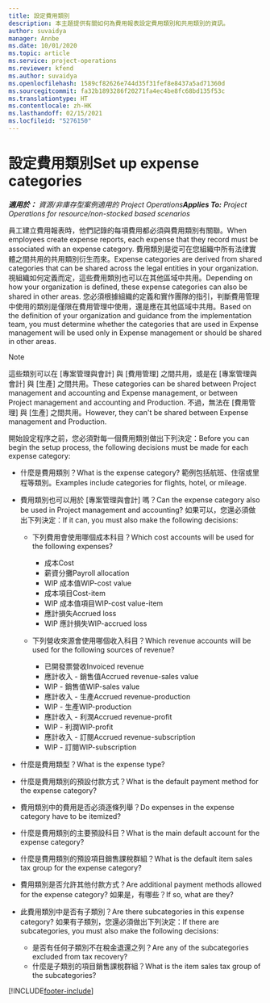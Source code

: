 ```yaml
---
title: 設定費用類別
description: 本主題提供有關如何為費用報表設定費用類別和共用類別的資訊。
author: suvaidya
manager: Annbe
ms.date: 10/01/2020
ms.topic: article
ms.service: project-operations
ms.reviewer: kfend
ms.author: suvaidya
ms.openlocfilehash: 1589cf82626e744d35f31fef8e8437a5ad71360d
ms.sourcegitcommit: fa32b1893286f20271fa4ec4be8fc68bd135f53c
ms.translationtype: HT
ms.contentlocale: zh-HK
ms.lasthandoff: 02/15/2021
ms.locfileid: "5276150"
---
```

# <a name="set-up-expense-categories"></a><span data-ttu-id="e88a7-103">設定費用類別</span><span class="sxs-lookup"><span data-stu-id="e88a7-103">Set up expense categories</span></span>

<span data-ttu-id="e88a7-104">_**適用於：** 資源/非庫存型案例適用的 Project Operations_</span><span class="sxs-lookup"><span data-stu-id="e88a7-104">_**Applies To:** Project Operations for resource/non-stocked based scenarios_</span></span>

<span data-ttu-id="e88a7-105">員工建立費用報表時，他們記錄的每項費用都必須與費用類別有關聯。</span><span class="sxs-lookup"><span data-stu-id="e88a7-105">When employees create expense reports, each expense that they record must be associated with an expense category.</span></span> <span data-ttu-id="e88a7-106">費用類別是從可在您組織中所有法律實體之間共用的共用類別衍生而來。</span><span class="sxs-lookup"><span data-stu-id="e88a7-106">Expense categories are derived from shared categories that can be shared across the legal entities in your organization.</span></span> <span data-ttu-id="e88a7-107">視組織如何定義而定，這些費用類別也可以在其他區域中共用。</span><span class="sxs-lookup"><span data-stu-id="e88a7-107">Depending on how your organization is defined, these expense categories can also be shared in other areas.</span></span> <span data-ttu-id="e88a7-108">您必須根據組織的定義和實作團隊的指引，判斷費用管理中使用的類別是僅限在費用管理中使用，還是應在其他區域中共用。</span><span class="sxs-lookup"><span data-stu-id="e88a7-108">Based on the definition of your organization and guidance from the implementation team, you must determine whether the categories that are used in Expense management will be used only in Expense management or should be shared in other areas.</span></span>

> [!NOTE]
> <span data-ttu-id="e88a7-109">這些類別可以在 [專案管理與會計] 與 [費用管理] 之間共用，或是在 [專案管理與會計] 與 [生產] 之間共用。</span><span class="sxs-lookup"><span data-stu-id="e88a7-109">These categories can be shared between Project management and accounting and Expense management, or between Project management and accounting and Production.</span></span> <span data-ttu-id="e88a7-110">不過，無法在 [費用管理] 與 [生產] 之間共用。</span><span class="sxs-lookup"><span data-stu-id="e88a7-110">However, they can't be shared between Expense management and Production.</span></span>

<span data-ttu-id="e88a7-111">開始設定程序之前，您必須對每一個費用類別做出下列決定：</span><span class="sxs-lookup"><span data-stu-id="e88a7-111">Before you can begin the setup process, the following decisions must be made for each expense category:</span></span>

- <span data-ttu-id="e88a7-112">什麼是費用類別？</span><span class="sxs-lookup"><span data-stu-id="e88a7-112">What is the expense category?</span></span> <span data-ttu-id="e88a7-113">範例包括航班、住宿或里程等類別。</span><span class="sxs-lookup"><span data-stu-id="e88a7-113">Examples include categories for flights, hotel, or mileage.</span></span>
- <span data-ttu-id="e88a7-114">費用類別也可以用於 [專案管理與會計] 嗎？</span><span class="sxs-lookup"><span data-stu-id="e88a7-114">Can the expense category also be used in Project management and accounting?</span></span> <span data-ttu-id="e88a7-115">如果可以，您還必須做出下列決定：</span><span class="sxs-lookup"><span data-stu-id="e88a7-115">If it can, you must also make the following decisions:</span></span>

    - <span data-ttu-id="e88a7-116">下列費用會使用哪個成本科目？</span><span class="sxs-lookup"><span data-stu-id="e88a7-116">Which cost accounts will be used for the following expenses?</span></span>

        - <span data-ttu-id="e88a7-117">成本</span><span class="sxs-lookup"><span data-stu-id="e88a7-117">Cost</span></span>
        - <span data-ttu-id="e88a7-118">薪資分攤</span><span class="sxs-lookup"><span data-stu-id="e88a7-118">Payroll allocation</span></span>
        - <span data-ttu-id="e88a7-119">WIP 成本值</span><span class="sxs-lookup"><span data-stu-id="e88a7-119">WIP-cost value</span></span>
        - <span data-ttu-id="e88a7-120">成本項目</span><span class="sxs-lookup"><span data-stu-id="e88a7-120">Cost-item</span></span>
        - <span data-ttu-id="e88a7-121">WIP 成本值項目</span><span class="sxs-lookup"><span data-stu-id="e88a7-121">WIP-cost value-item</span></span>
        - <span data-ttu-id="e88a7-122">應計損失</span><span class="sxs-lookup"><span data-stu-id="e88a7-122">Accrued loss</span></span>
        - <span data-ttu-id="e88a7-123">WIP 應計損失</span><span class="sxs-lookup"><span data-stu-id="e88a7-123">WIP-accrued loss</span></span>

    - <span data-ttu-id="e88a7-124">下列營收來源會使用哪個收入科目？</span><span class="sxs-lookup"><span data-stu-id="e88a7-124">Which revenue accounts will be used for the following sources of revenue?</span></span>

        - <span data-ttu-id="e88a7-125">已開發票營收</span><span class="sxs-lookup"><span data-stu-id="e88a7-125">Invoiced revenue</span></span>
        - <span data-ttu-id="e88a7-126">應計收入 - 銷售值</span><span class="sxs-lookup"><span data-stu-id="e88a7-126">Accrued revenue-sales value</span></span>
        - <span data-ttu-id="e88a7-127">WIP - 銷售值</span><span class="sxs-lookup"><span data-stu-id="e88a7-127">WIP-sales value</span></span>
        - <span data-ttu-id="e88a7-128">應計收入 - 生產</span><span class="sxs-lookup"><span data-stu-id="e88a7-128">Accrued revenue-production</span></span>
        - <span data-ttu-id="e88a7-129">WIP - 生產</span><span class="sxs-lookup"><span data-stu-id="e88a7-129">WIP-production</span></span>
        - <span data-ttu-id="e88a7-130">應計收入 - 利潤</span><span class="sxs-lookup"><span data-stu-id="e88a7-130">Accrued revenue-profit</span></span>
        - <span data-ttu-id="e88a7-131">WIP - 利潤</span><span class="sxs-lookup"><span data-stu-id="e88a7-131">WIP-profit</span></span>
        - <span data-ttu-id="e88a7-132">應計收入 - 訂閱</span><span class="sxs-lookup"><span data-stu-id="e88a7-132">Accrued revenue-subscription</span></span>
        - <span data-ttu-id="e88a7-133">WIP - 訂閱</span><span class="sxs-lookup"><span data-stu-id="e88a7-133">WIP-subscription</span></span>

- <span data-ttu-id="e88a7-134">什麼是費用類型？</span><span class="sxs-lookup"><span data-stu-id="e88a7-134">What is the expense type?</span></span>
- <span data-ttu-id="e88a7-135">什麼是費用類別的預設付款方式？</span><span class="sxs-lookup"><span data-stu-id="e88a7-135">What is the default payment method for the expense category?</span></span>
- <span data-ttu-id="e88a7-136">費用類別中的費用是否必須逐條列舉？</span><span class="sxs-lookup"><span data-stu-id="e88a7-136">Do expenses in the expense category have to be itemized?</span></span>
- <span data-ttu-id="e88a7-137">什麼是費用類別的主要預設科目？</span><span class="sxs-lookup"><span data-stu-id="e88a7-137">What is the main default account for the expense category?</span></span>
- <span data-ttu-id="e88a7-138">什麼是費用類別的預設項目銷售課稅群組？</span><span class="sxs-lookup"><span data-stu-id="e88a7-138">What is the default item sales tax group for the expense category?</span></span>
- <span data-ttu-id="e88a7-139">費用類別是否允許其他付款方式？</span><span class="sxs-lookup"><span data-stu-id="e88a7-139">Are additional payment methods allowed for the expense category?</span></span> <span data-ttu-id="e88a7-140">如果是，有哪些？</span><span class="sxs-lookup"><span data-stu-id="e88a7-140">If so, what are they?</span></span>
- <span data-ttu-id="e88a7-141">此費用類別中是否有子類別？</span><span class="sxs-lookup"><span data-stu-id="e88a7-141">Are there subcategories in this expense category?</span></span> <span data-ttu-id="e88a7-142">如果有子類別，您還必須做出下列決定：</span><span class="sxs-lookup"><span data-stu-id="e88a7-142">If there are subcategories, you must also make the following decisions:</span></span>

    - <span data-ttu-id="e88a7-143">是否有任何子類別不在稅金退還之列？</span><span class="sxs-lookup"><span data-stu-id="e88a7-143">Are any of the subcategories excluded from tax recovery?</span></span>
    - <span data-ttu-id="e88a7-144">什麼是子類別的項目銷售課稅群組？</span><span class="sxs-lookup"><span data-stu-id="e88a7-144">What is the item sales tax group of the subcategories?</span></span>


[!INCLUDE[footer-include](../includes/footer-banner.md)]